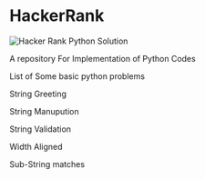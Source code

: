 # HackerRank
![Hacker Rank Python Solution](https://user-images.githubusercontent.com/101392267/164416889-af17b163-39d9-4f4c-b156-e63a9a69c0b7.jpg)

A repository For Implementation of Python Codes

List of Some basic python problems

String Greeting 

String Manupution

String Validation

Width Aligned

Sub-String matches
